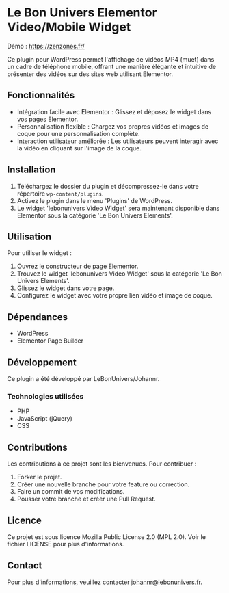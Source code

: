 # Le Bon Univers Elementor Video/Mobile Widget

Démo : https://zenzones.fr/

Ce plugin pour WordPress permet l'affichage de vidéos MP4 (muet) dans un cadre de téléphone mobile, offrant une manière élégante et intuitive de présenter des vidéos sur des sites web utilisant Elementor.

## Fonctionnalités

- Intégration facile avec Elementor : Glissez et déposez le widget dans vos pages Elementor.
- Personnalisation flexible : Chargez vos propres vidéos et images de coque pour une personnalisation complète.
- Interaction utilisateur améliorée : Les utilisateurs peuvent interagir avec la vidéo en cliquant sur l'image de la coque.

## Installation

1. Téléchargez le dossier du plugin et décompressez-le dans votre répertoire `wp-content/plugins`.
2. Activez le plugin dans le menu 'Plugins' de WordPress.
3. Le widget 'lebonunivers Video Widget' sera maintenant disponible dans Elementor sous la catégorie 'Le Bon Univers Elements'.

## Utilisation

Pour utiliser le widget :

1. Ouvrez le constructeur de page Elementor.
2. Trouvez le widget 'lebonunivers Video Widget' sous la catégorie 'Le Bon Univers Elements'.
3. Glissez le widget dans votre page.
4. Configurez le widget avec votre propre lien vidéo et image de coque.

## Dépendances

- WordPress
- Elementor Page Builder

## Développement

Ce plugin a été développé par LeBonUnivers/Johannr.

### Technologies utilisées

- PHP
- JavaScript (jQuery)
- CSS

## Contributions

Les contributions à ce projet sont les bienvenues. Pour contribuer :

1. Forker le projet.
2. Créer une nouvelle branche pour votre feature ou correction.
3. Faire un commit de vos modifications.
4. Pousser votre branche et créer une Pull Request.

## Licence

Ce projet est sous licence Mozilla Public License 2.0 (MPL 2.0). Voir le fichier LICENSE pour plus d'informations.

## Contact

Pour plus d'informations, veuillez contacter johannr@lebonunivers.fr.
